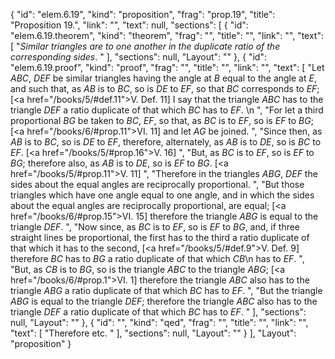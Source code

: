 {
  "id": "elem.6.19",
  "kind": "proposition",
  "frag": "prop.19",
  "title": "Proposition 19.",
  "link": "",
  "text": null,
  "sections": [
    {
      "id": "elem.6.19.theorem",
      "kind": "theorem",
      "frag": "",
      "title": "",
      "link": "",
      "text": [
        "<var>Similar triangles are to one another in the duplicate ratio of the corresponding sides</var>. "
      ],
      "sections": null,
      "Layout": ""
    },
    {
      "id": "elem.6.19.proof",
      "kind": "proof",
      "frag": "",
      "title": "",
      "link": "",
      "text": [
        "Let <var>ABC</var>, <var>DEF</var> be similar triangles having the angle at <var>B</var> equal to the angle at <var>E</var>, and such that, as <var>AB</var> is to <var>BC</var>, so is <var>DE</var> to <var>EF</var>, so that <var>BC</var> corresponds to <var>EF</var>; [<a href=\"/books/5/#def.11\">V. Def. 11</a>] I say that the triangle <var>ABC</var> has to the triangle <var>DEF</var> a ratio duplicate of that which <var>BC</var> has to <var>EF</var>. \n      ",
        "For let a third proportional <var>BG</var> be taken to <var>BC</var>, <var>EF</var>, so that, as <var>BC</var> is to <var>EF</var>, so is <var>EF</var> to <var>BG</var>; [<a href=\"/books/6/#prop.11\">VI. 11</a>] and let <var>AG</var> be joined. ",
        "Since then, as <var>AB</var> is to <var>BC</var>, so is <var>DE</var> to <var>EF</var>, therefore, alternately, as <var>AB</var> is to <var>DE</var>, so is <var>BC</var> to <var>EF</var>. [<a href=\"/books/5/#prop.16\">V. 16</a>] ",
        "But, as <var>BC</var> is to <var>EF</var>, so is <var>EF</var> to <var>BG</var>; therefore also, as <var>AB</var> is to <var>DE</var>, so is <var>EF</var> to <var>BG</var>. [<a href=\"/books/5/#prop.11\">V. 11</a>] ",
        "Therefore in the triangles <var>ABG</var>, <var>DEF</var> the sides about the equal angles are reciprocally proportional. ",
        "But those triangles which have one angle equal to one angle, and in which the sides about the equal angles are reciprocally proportional, are equal; [<a href=\"/books/6/#prop.15\">VI. 15</a>] therefore the triangle <var>ABG</var> is equal to the triangle <var>DEF</var>. ",
        "Now since, as <var>BC</var> is to <var>EF</var>, so is <var>EF</var> to <var>BG</var>, and, if three straight lines be proportional, the first has to the third a ratio duplicate of that which it has to the second, [<a href=\"/books/5/#def.9\">V. Def. 9</a>] therefore <var>BC</var> has to <var>BG</var> a ratio duplicate of that which <var>CB</var>\n       has to <var>EF</var>. ",
        "But, as <var>CB</var> is to <var>BG</var>, so is the triangle <var>ABC</var> to the triangle <var>ABG</var>; [<a href=\"/books/6/#prop.1\">VI. 1</a>] therefore the triangle <var>ABC</var> also has to the triangle <var>ABG</var> a ratio duplicate of that which <var>BC</var> has to <var>EF</var>. ",
        "But the triangle <var>ABG</var> is equal to the triangle <var>DEF</var>; therefore the triangle <var>ABC</var> also has to the triangle <var>DEF</var> a ratio duplicate of that which <var>BC</var> has to <var>EF</var>. "
      ],
      "sections": null,
      "Layout": ""
    },
    {
      "id": "",
      "kind": "qed",
      "frag": "",
      "title": "",
      "link": "",
      "text": [
        "Therefore etc. "
      ],
      "sections": null,
      "Layout": ""
    }
  ],
  "Layout": "proposition"
}
